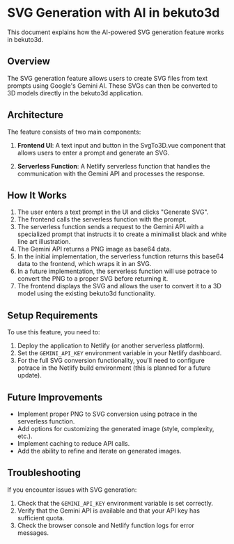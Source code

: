 # SVG Generation with AI in bekuto3d

This document explains how the AI-powered SVG generation feature works in bekuto3d.

## Overview

The SVG generation feature allows users to create SVG files from text prompts using Google's Gemini AI. These SVGs can then be converted to 3D models directly in the bekuto3d application.

## Architecture

The feature consists of two main components:

1. **Frontend UI**: A text input and button in the SvgTo3D.vue component that allows users to enter a prompt and generate an SVG.

2. **Serverless Function**: A Netlify serverless function that handles the communication with the Gemini API and processes the response.

## How It Works

1. The user enters a text prompt in the UI and clicks "Generate SVG".
2. The frontend calls the serverless function with the prompt.
3. The serverless function sends a request to the Gemini API with a specialized prompt that instructs it to create a minimalist black and white line art illustration.
4. The Gemini API returns a PNG image as base64 data.
5. In the initial implementation, the serverless function returns this base64 data to the frontend, which wraps it in an SVG.
6. In a future implementation, the serverless function will use potrace to convert the PNG to a proper SVG before returning it.
7. The frontend displays the SVG and allows the user to convert it to a 3D model using the existing bekuto3d functionality.

## Setup Requirements

To use this feature, you need to:

1. Deploy the application to Netlify (or another serverless platform).
2. Set the `GEMINI_API_KEY` environment variable in your Netlify dashboard.
3. For the full SVG conversion functionality, you'll need to configure potrace in the Netlify build environment (this is planned for a future update).

## Future Improvements

- Implement proper PNG to SVG conversion using potrace in the serverless function.
- Add options for customizing the generated image (style, complexity, etc.).
- Implement caching to reduce API calls.
- Add the ability to refine and iterate on generated images.

## Troubleshooting

If you encounter issues with SVG generation:

1. Check that the `GEMINI_API_KEY` environment variable is set correctly.
2. Verify that the Gemini API is available and that your API key has sufficient quota.
3. Check the browser console and Netlify function logs for error messages.
